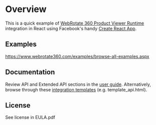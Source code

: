# Overview

This is a quick example of [WebRotate 360 Product Viewer Runtime](https://github.com/webrotate360/imagerotator) integration in React using Facebook's handy [Create React App](https://github.com/facebook/create-react-app).

## Examples

https://www.webrotate360.com/examples/browse-all-examples.aspx

## Documentation

Review API and Extended API sections in the [user guide](https://webrotate360.s3.amazonaws.com/sites/webrotate360/downloads/Resources/Readme.pdf). Alternatively, browse through these [integration templates](https://webrotate360.s3.amazonaws.com/sites/webrotate360/downloads/Resources/IntegrationTemplates.zip) (e.g. template_api.html).

## License

See license in EULA.pdf

